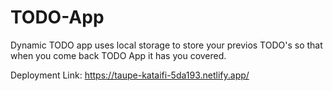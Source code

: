 # TODO-App

Dynamic TODO app uses local storage to store your previos TODO's so that when you come back TODO App it has you covered.

Deployment Link: https://taupe-kataifi-5da193.netlify.app/
